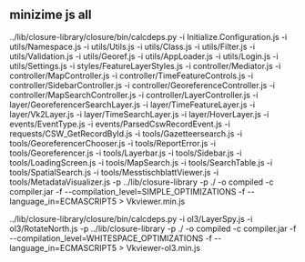 ## minizime js all
../lib/closure-library/closure/bin/calcdeps.py -i Initialize.Configuration.js -i utils/Namespace.js -i utils/Utils.js -i utils/Class.js -i utils/Filter.js -i utils/Validation.js -i utils/Georef.js -i utils/AppLoader.js -i utils/Login.js -i utils/Settings.js -i styles/FeatureLayerStyles.js -i controller/Mediator.js -i controller/MapController.js -i controller/TimeFeatureControls.js -i controller/SidebarController.js -i controller/GeoreferenceController.js -i controller/MapSearchController.js -i controller/LayerController.js -i layer/GeoreferencerSearchLayer.js -i layer/TimeFeatureLayer.js -i layer/Vk2Layer.js -i layer/TimeSearchLayer.js -i layer/HoverLayer.js -i events/EventType.js -i events/ParsedCswRecordEvent.js -i requests/CSW_GetRecordById.js -i tools/Gazetteersearch.js -i tools/GeoreferencerChooser.js -i tools/ReportError.js -i tools/Georeferencer.js -i tools/Layerbar.js -i tools/Sidebar.js -i tools/LoadingScreen.js -i tools/MapSearch.js -i tools/SearchTable.js -i tools/SpatialSearch.js -i tools/MesstischblattViewer.js -i tools/MetadataVisualizer.js -p ../lib/closure-library -p ./ -o compiled -c compiler.jar -f --compilation_level=SIMPLE_OPTIMIZATIONS -f --language_in=ECMASCRIPT5 > Vkviewer.min.js

../lib/closure-library/closure/bin/calcdeps.py -i ol3/LayerSpy.js -i ol3/RotateNorth.js -p ../lib/closure-library -p ./ -o compiled -c compiler.jar -f --compilation_level=WHITESPACE_OPTIMIZATIONS -f --language_in=ECMASCRIPT5 > Vkviewer-ol3.min.js



